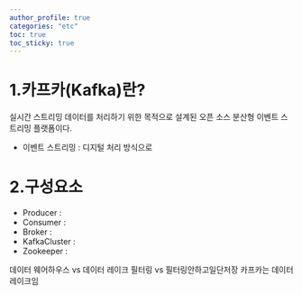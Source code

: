 ```yaml
---
author_profile: true
categories: "etc"
toc: true
toc_sticky: true
---
```


# 1.카프카(Kafka)란?
실시간 스트리밍 데이터를 처리하기 위한 목적으로 설계된 오픈 소스 분산형 이벤트 스트리밍 플랫폼이다.
- 이벤트 스트리밍 : 디지털 처리 방식으로 

# 2.구성요소
- Producer : 
- Consumer : 
- Broker : 
- KafkaCluster : 
- Zookeeper : 


데이터 웨어하우스 vs 데이터 레이크
필터링 vs 필터링안하고일단저장
카프카는 데이터 레이크임
